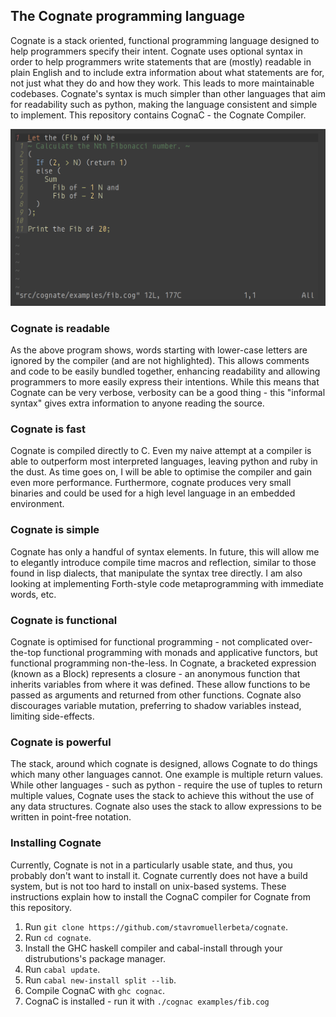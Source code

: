 ## The Cognate programming language
Cognate is a stack oriented, functional programming language designed to help programmers specify their intent. Cognate uses optional syntax in order to help programmers write statements that are (mostly) readable in plain English and to include extra information about what statements are for, not just what they do and how they work. This leads to more maintainable codebases. Cognate's syntax is much simpler than other languages that aim for readability such as python, making the language consistent and simple to implement. This repository contains CognaC - the Cognate Compiler.

![Program to compute the 42nd Fibonacci number](fibonacci.png?raw=true)

### Cognate is readable
As the above program shows, words starting with lower-case letters are ignored by the compiler (and are not highlighted). This allows comments and code to be easily bundled together, enhancing readability and allowing programmers to more easily express their intentions. While this means that Cognate can be very verbose, verbosity can be a good thing - this "informal syntax" gives extra information to anyone reading the source.

### Cognate is fast
Cognate is compiled directly to C. Even my naive attempt at a compiler is able to outperform most interpreted languages, leaving python and ruby in the dust. As time goes on, I will be able to optimise the compiler and gain even more performance. Furthermore, cognate produces very small binaries and could be used for a high level language in an embedded environment.

### Cognate is simple
Cognate has only a handful of syntax elements. In future, this will allow me to elegantly introduce compile time macros and reflection, similar to those found in lisp dialects, that manipulate the syntax tree directly. I am also looking at implementing Forth-style code metaprogramming with immediate words, etc. 

### Cognate is functional
Cognate is optimised for functional programming - not complicated over-the-top functional programming with monads and applicative functors, but functional programming non-the-less. In Cognate, a bracketed expression (known as a Block) represents a closure - an anonymous function that inherits variables from where it was defined. These allow functions to be passed as arguments and returned from other functions. Cognate also discourages variable mutation, preferring to shadow variables instead, limiting side-effects.

### Cognate is powerful
The stack, around which cognate is designed, allows Cognate to do things which many other languages cannot. One example is multiple return values. While other languages - such as python - require the use of tuples to return multiple values, Cognate uses the stack to achieve this without the use of any data structures. Cognate also uses the stack to allow expressions to be written in point-free notation.

### Installing Cognate
Currently, Cognate is not in a particularly usable state, and thus, you probably don't want to install it. Cognate currently does not have a build system, but is not too hard to install on unix-based systems. These instructions explain how to install the CognaC compiler for Cognate from this repository.
1) Run ```git clone https://github.com/stavromuellerbeta/cognate```.
2) Run ```cd cognate```.
3) Install the GHC haskell compiler and cabal-install through your distrubutions's package manager.
4) Run ```cabal update```.
5) Run ```cabal new-install split --lib```.
6) Compile CognaC with ```ghc cognac```.
7) CognaC is installed - run it with ```./cognac examples/fib.cog```
